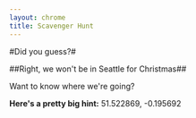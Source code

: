 ```yaml
---
layout: chrome
title: Scavenger Hunt
---
```

#Did you guess?#

##Right, we won't be in Seattle for Christmas##

Want to know where we're going?

**Here's a pretty big hint:** 51.522869, -0.195692